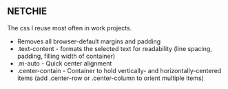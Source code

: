 ## NETCHIE
The css I reuse most often in work projects. 

* Removes all browser-default margins and padding
* .text-content - formats the selected text for readability (line spacing, padding, filling width of container)
* .m-auto - Quick center alignment 
* .center-contain - Container to hold vertically- and horizontally-centered items (add .center-row or .center-column to orient multiple items)